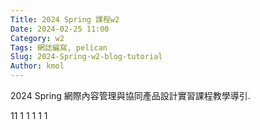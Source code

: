 ```yaml
---
Title: 2024 Spring 課程w2
Date: 2024-02-25 11:00
Category: w2
Tags: 網誌編寫, pelican
Slug: 2024-Spring-w2-blog-tutorial
Author: kmol
---
```


2024 Spring 網際內容管理與協同產品設計實習課程教學導引.

<!-- PELICAN_END_SUMMARY -->
11
1
1
1
1
1
